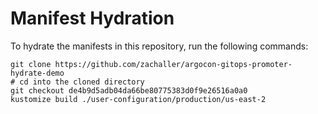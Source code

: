 # Manifest Hydration

To hydrate the manifests in this repository, run the following commands:

```shell
git clone https://github.com/zachaller/argocon-gitops-promoter-hydrate-demo
# cd into the cloned directory
git checkout de4b9d5adb04da66be80775383d0f9e26516a0a0
kustomize build ./user-configuration/production/us-east-2
```
